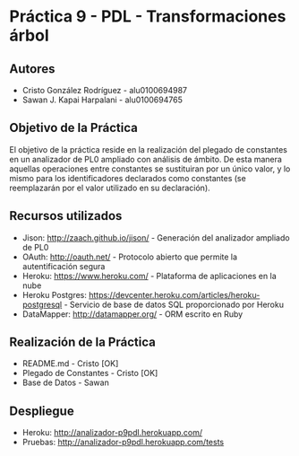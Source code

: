 # Práctica 9 - PDL - Transformaciones árbol

## Autores

* Cristo González Rodríguez - alu0100694987
* Sawan J. Kapai Harpalani - alu0100694765

## Objetivo de la Práctica

El objetivo de la práctica reside en la realización del plegado de constantes en un analizador de PL0 ampliado
con análisis de ámbito. De esta manera aquellas operaciones entre constantes se sustituiran por un único valor, y
lo mismo para los identificadores declarados como constantes (se reemplazarán por el valor utilizado en su declaración).

## Recursos utilizados

* Jison: http://zaach.github.io/jison/ - Generación del analizador ampliado de PL0
* OAuth: http://oauth.net/ - Protocolo abierto que permite la autentificación segura
* Heroku: https://www.heroku.com/ - Plataforma de aplicaciones en la nube
* Heroku Postgres: https://devcenter.heroku.com/articles/heroku-postgresql - Servicio de base de datos SQL proporcionado por Heroku
* DataMapper: http://datamapper.org/ - ORM escrito en Ruby

## Realización de la Práctica

* README.md - Cristo [OK]
* Plegado de Constantes - Cristo [OK]
* Base de Datos - Sawan

## Despliegue

* Heroku: http://analizador-p9pdl.herokuapp.com/
* Pruebas: http://analizador-p9pdl.herokuapp.com/tests